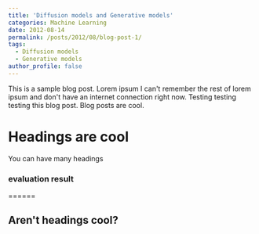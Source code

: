 ```yaml
---
title: 'Diffusion models and Generative models'
categories: Machine Learning
date: 2012-08-14
permalink: /posts/2012/08/blog-post-1/
tags:
  - Diffusion models
  - Generative models
author_profile: false
---
```


This is a sample blog post. Lorem ipsum I can't remember the rest of lorem ipsum and don't have an internet connection right now. Testing testing testing this blog post. Blog posts are cool.

Headings are cool
======

You can have many headings

### evaluation result
======

Aren't headings cool?
------